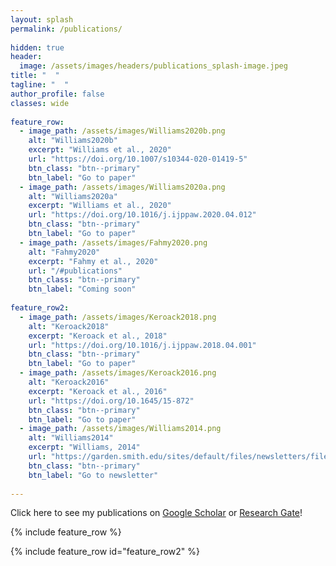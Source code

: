 ```yaml
---
layout: splash
permalink: /publications/
     
hidden: true
header:
  image: /assets/images/headers/publications_splash-image.jpeg
title: "  "
tagline: "  "   
author_profile: false
classes: wide
    
feature_row:
  - image_path: /assets/images/Williams2020b.png
    alt: "Williams2020b"
    excerpt: "Williams et al., 2020"
    url: "https://doi.org/10.1007/s10344-020-01419-5"
    btn_class: "btn--primary"
    btn_label: "Go to paper"
  - image_path: /assets/images/Williams2020a.png
    alt: "Williams2020a"
    excerpt: "Williams et al., 2020"
    url: "https://doi.org/10.1016/j.ijppaw.2020.04.012"
    btn_class: "btn--primary"
    btn_label: "Go to paper"
  - image_path: /assets/images/Fahmy2020.png
    alt: "Fahmy2020"
    excerpt: "Fahmy et al., 2020"
    url: "/#publications"
    btn_class: "btn--primary"
    btn_label: "Coming soon"
    
feature_row2:
  - image_path: /assets/images/Keroack2018.png
    alt: "Keroack2018"
    excerpt: "Keroack et al., 2018"
    url: "https://doi.org/10.1016/j.ijppaw.2018.04.001"
    btn_class: "btn--primary"
    btn_label: "Go to paper"
  - image_path: /assets/images/Keroack2016.png
    alt: "Keroack2016"
    excerpt: "Keroack et al., 2016"
    url: "https://doi.org/10.1645/15-872"
    btn_class: "btn--primary"
    btn_label: "Go to paper"
  - image_path: /assets/images/Williams2014.png
    alt: "Williams2014"
    excerpt: "Williams, 2014"
    url: "https://garden.smith.edu/sites/default/files/newsletters/files/newsfall14.pdf"
    btn_class: "btn--primary"
    btn_label: "Go to newsletter"
 
---
```


Click here to see my publications on [Google Scholar](https://scholar.google.com/citations?user=4LCDPcUAAAAJ&hl=en) or [Research Gate](https://www.researchgate.net/profile/Kalani_Williams/publications)!

{% include feature_row %}

{% include feature_row id="feature_row2" %}

